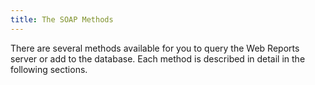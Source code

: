 ```yaml
---
title: The SOAP Methods
---
```


There are several methods available for you to query the Web Reports server or
add to the database. Each method is described in detail in the following sections.